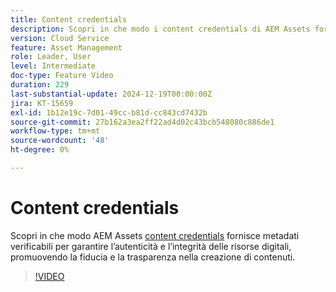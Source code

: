 ```yaml
---
title: Content credentials
description: Scopri in che modo i content credentials di AEM Assets forniscono metadati verificabili per garantire l’autenticità e l’integrità delle risorse digitali.
version: Cloud Service
feature: Asset Management
role: Leader, User
level: Intermediate
doc-type: Feature Video
duration: 229
last-substantial-update: 2024-12-19T00:00:00Z
jira: KT-15659
exl-id: 1b12e19c-7d01-49cc-b81d-cc843cd7432b
source-git-commit: 27b162a3ea2ff22ad4d02c43bcb548080c886de1
workflow-type: tm+mt
source-wordcount: '48'
ht-degree: 0%

---
```



# Content credentials

Scopri in che modo AEM Assets [content credentials](https://experienceleague.adobe.com/en/docs/experience-manager-cloud-service/content/assets/assets-view/content-credentials) fornisce metadati verificabili per garantire l’autenticità e l’integrità delle risorse digitali, promuovendo la fiducia e la trasparenza nella creazione di contenuti.

>[!VIDEO](https://video.tv.adobe.com/v/3441700/?learn=on&enablevpops)
